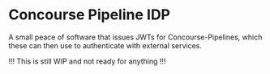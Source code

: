 # Concourse Pipeline IDP

A small peace of software that issues JWTs for Concourse-Pipelines, which these can then use to authenticate with external services.

!!! This is still WIP and not ready for anything !!!